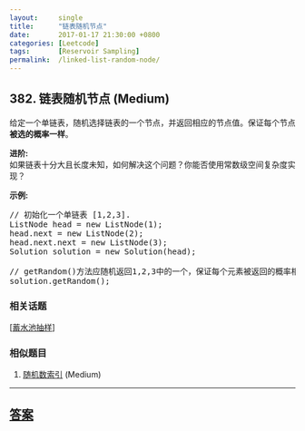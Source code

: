 ```yaml
---
layout:     single
title:      "链表随机节点"
date:       2017-01-17 21:30:00 +0800
categories: [Leetcode]
tags:       [Reservoir Sampling]
permalink:  /linked-list-random-node/
---
```


## 382. 链表随机节点 (Medium)

<p>给定一个单链表，随机选择链表的一个节点，并返回相应的节点值。保证每个节点<strong>被选的概率一样</strong>。</p>

<p><strong>进阶:</strong><br />
如果链表十分大且长度未知，如何解决这个问题？你能否使用常数级空间复杂度实现？</p>

<p><strong>示例:</strong></p>

<pre>
// 初始化一个单链表 [1,2,3].
ListNode head = new ListNode(1);
head.next = new ListNode(2);
head.next.next = new ListNode(3);
Solution solution = new Solution(head);

// getRandom()方法应随机返回1,2,3中的一个，保证每个元素被返回的概率相等。
solution.getRandom();
</pre>

### 相关话题
  [[蓄水池抽样](https://github.com/openset/leetcode/tree/master/tag/reservoir-sampling/README.md)]

### 相似题目
  1. [随机数索引](/random-pick-index) (Medium)

---

## [答案](https://github.com/openset/leetcode/tree/master/problems/linked-list-random-node)
